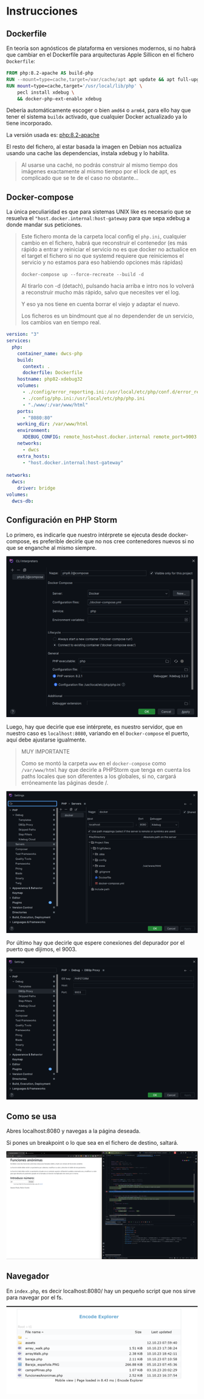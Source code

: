 # Instrucciones

## Dockerfile

En teoría son agnósticos de plataforma en versiones modernos, si no habrá que cambiar en el Dockerfile para arquitecturas Apple Sillicon en el fichero `Dockerfile`:

```dockerfile
FROM php:8.2-apache AS build-php
RUN --mount=type=cache,target=/var/cache/apt apt update && apt full-upgrade -qy && apt clean -qy && apt autoremove -qy
RUN mount=type=cache,target='/usr/local/lib/php' \
    pecl install xdebug \
    && docker-php-ext-enable xdebug
```

Debería automáticamente escoger o bien `amd64` o `arm64`, para ello hay que tener el sistema `buildx` activado, que cualquier Docker actualizado ya lo tiene incorporado.

La versión usada es: [php:8.2-apache](https://hub.docker.com/layers/library/php/8.2-apache/images/sha256-ea110a6b764ad7fcfef9ca644afd3af3968f54a1fb4a5de54e4a2750200355bf?context=explore)

El resto del fichero, al estar basada la imagen en Debian nos actualiza usando una cache las dependencias, instala xdebug y lo habilita.

> Al usarse una caché, no podrás construir al mismo tiempo dos imágenes exactamente al mismo tiempo por el lock de apt, es complicado que se te de el caso no obstante…

## Docker-compose

La única peculiaridad es que para sistemas UNIX like es necesario que se resuelva el `"host.docker.internal:host-gateway` para que sepa xdebug a donde mandar sus peticiones.

> Este fichero monta de la carpeta local config el `php.ini`, cualquier cambio en el fichero, habrá que reconstruir el contenedor (es más rápido a entrar y reiniciar el servicio no es que docker no actualice en el target el fichero si no que systemd requiere que reiniciemos el servicio y no estamos para eso habiendo opciones más rápidas)
>
> `docker-compose up --force-recreate --build -d`
>
> Al tirarlo con -d (detach), pulsando hacia arriba e intro nos lo volverá a reconstruir mucho más rápido, salvo que necesites ver el log.
>
> Y eso ya nos tiene en cuenta borrar el viejo y adaptar el nuevo.
>
> Los ficheros es un bindmount que al no dependender de un servicio, los cambios van en tiempo real.

```yaml
version: "3"
services:
  php:
    container_name: dwcs-php
    build:
      context: .
      dockerfile: Dockerfile
    hostname: php82-xdebug32
    volumes:
      - ./config/error_reporting.ini:/usr/local/etc/php/conf.d/error_reporting.ini
      - ./config/php.ini:/usr/local/etc/php/php.ini
      - "./www/:/var/www/html"
    ports:
      - "8080:80"
    working_dir: /var/www/html
    environment:
      XDEBUG_CONFIG: remote_host=host.docker.internal remote_port=9003 remote_enable=1
    networks:
      - dwcs
    extra_hosts:
      - "host.docker.internal:host-gateway"

networks:
  dwcs:
    driver: bridge
volumes:
  dwcs-db:
```

## Configuración en PHP Storm

Lo primero, es indicarle que nuestro intérprete se ejecuta desde docker-compose, es preferible decirle que no nos cree contenedores nuevos si no que se enganche al mismo siempre.

![Captura de pantalla 2023-10-12 120357](README.assets/Captura%20de%20pantalla%202023-10-12%20120357.png)

Luego, hay que decirle que ese intérprete, es nuestro servidor, que en nuestro caso es `localhost:8080`, variando en el `Docker-compose` el puerto, aquí debe ajustarse igualmente.

> MUY IMPORTANTE
>
> Como se montó la carpeta `www` en el `docker-compose` como `/var/www/html` hay que decirle a PHPStorm que tenga en cuenta los paths locales que son diferentes a los globales, si no, cargará erróneamente las páginas desde /.

![Captura de pantalla 2023-10-12 120342](README.assets/Captura%20de%20pantalla%202023-10-12%20120342.png)

Por último hay que decirle que espere conexiones del depurador por el puerto que dijimos, el 9003.

![Captura de pantalla 2023-10-12 120346](README.assets/Captura%20de%20pantalla%202023-10-12%20120346.png)

## Como se usa

Abres localhost:8080 y navegas a la página deseada.

Si pones un breakpoint o lo que sea en el fichero de destino, saltará.

![image-20231012122923231](README.assets/image-20231012122923231.png)

## Navegador

En `index.php`, es decir localhost:8080/ hay un pequeño script que nos sirve para navegar por el fs.

![image-20231012123006242](README.assets/image-20231012123006242.png)
